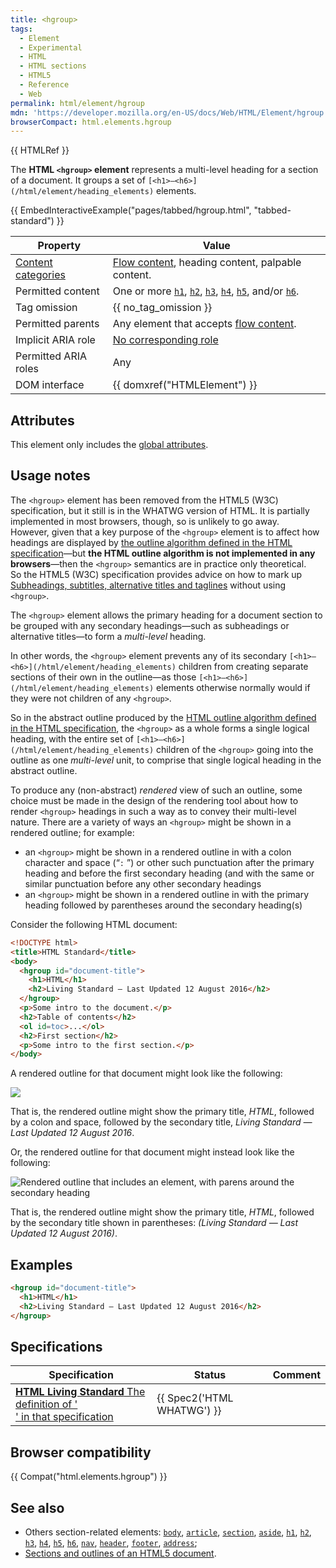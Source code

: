 ```yaml
---
title: <hgroup>
tags:
  - Element
  - Experimental
  - HTML
  - HTML sections
  - HTML5
  - Reference
  - Web
permalink: html/element/hgroup
mdn: 'https://developer.mozilla.org/en-US/docs/Web/HTML/Element/hgroup'
browserCompact: html.elements.hgroup
---
```

{{ HTMLRef }}

The **HTML `<hgroup>` element** represents a multi-level heading for a section of a document. It groups a set of `[<h1>–<h6>](/html/element/heading_elements)` elements.

{{ EmbedInteractiveExample("pages/tabbed/hgroup.html", "tabbed-standard") }}

| Property | Value |
| --- | --- |
| [Content categories](/en-US/docs/HTML/Content_categories) | [Flow content](/en-US/docs/HTML/Content_categories#Flow_content), heading content, palpable content. |
| Permitted content | One or more [`h1`](/html/element/h1/), [`h2`](/html/element/h2/), [`h3`](/html/element/h3/), [`h4`](/html/element/h4/), [`h5`](/html/element/h5/), and/or [`h6`](/html/element/h6/). |
| Tag omission | {{ no_tag_omission }} |
| Permitted parents | Any element that accepts [flow content](/en-US/docs/HTML/Content_categories#Flow_content). |
| Implicit ARIA role | [No corresponding role](https://www.w3.org/TR/html-aria/#dfn-no-corresponding-role) |
| Permitted ARIA roles | Any |
| DOM interface | {{ domxref("HTMLElement") }} |

## Attributes

This element only includes the [global attributes](/en-US/docs/HTML/Global_attributes).

## Usage notes

The `<hgroup>` element has been removed from the HTML5 (W3C) specification, but it still is in the WHATWG version of HTML. It is partially implemented in most browsers, though, so is unlikely to go away.  
However, given that a key purpose of the `<hgroup>` element is to affect how headings are displayed by [the outline algorithm defined in the HTML specification](/guide/html/using_html_sections_and_outlines#the_html5_outline_algorithm)—but **the HTML outline algorithm is not implemented in any browsers**—then the `<hgroup>` semantics are in practice only theoretical.  
So the HTML5 (W3C) specification provides advice on how to mark up [Subheadings, subtitles, alternative titles and taglines](https://www.w3.org/TR/html52/common-idioms-without-dedicated-elements.html#common-idioms-without-dedicated-elements) without using `<hgroup>`.

The `<hgroup>` element allows the primary heading for a document section to be grouped with any secondary headings—such as subheadings or alternative titles—to form a _multi-level_ heading.

In other words, the `<hgroup>` element prevents any of its secondary `[<h1>–<h6>](/html/element/heading_elements)` children from creating separate sections of their own in the outline—as those `[<h1>–<h6>](/html/element/heading_elements)` elements otherwise normally would if they were not children of any `<hgroup>`.

So in the abstract outline produced by the [HTML outline algorithm defined in the HTML specification](/guide/html/using_html_sections_and_outlines#the_html5_outline_algorithm), the `<hgroup>` as a whole forms a single logical heading, with the entire set of `[<h1>–<h6>](/html/element/heading_elements)` children of the `<hgroup>` going into the outline as one _multi-level_ unit, to comprise that single logical heading in the abstract outline.

To produce any (non-abstract) _rendered_ view of such an outline, some choice must be made in the design of the rendering tool about how to render `<hgroup>` headings in such a way as to convey their multi-level nature. There are a variety of ways an `<hgroup>` might be shown in a rendered outline; for example:

-   an `<hgroup>` might be shown in a rendered outline in with a colon character and space (“`:` ”) or other such punctuation after the primary heading and before the first secondary heading (and with the same or similar punctuation before any other secondary headings
-   an `<hgroup>` might be shown in a rendered outline in with the primary heading followed by parentheses around the secondary heading(s)

Consider the following HTML document:

```html
<!DOCTYPE html>
<title>HTML Standard</title>
<body>
  <hgroup id="document-title">
    <h1>HTML</h1>
    <h2>Living Standard — Last Updated 12 August 2016</h2>
  </hgroup>
  <p>Some intro to the document.</p>
  <h2>Table of contents</h2>
  <ol id=toc>...</ol>
  <h2>First section</h2>
  <p>Some intro to the first section.</p>
</body>
```

A rendered outline for that document might look like the following:

![](https://mdn.mozillademos.org/files/14599/outline-colon.png)

That is, the rendered outline might show the primary title, _HTML_, followed by a colon and space, followed by the secondary title, _Living Standard — Last Updated 12 August 2016_.

Or, the rendered outline for that document might instead look like the following:

![Rendered outline that includes an <hgroup> element, with parens around the secondary heading](https://mdn.mozillademos.org/files/14601/outline-paren.png)

That is, the rendered outline might show the primary title, _HTML_, followed by the secondary title shown in parentheses: _(Living Standard — Last Updated 12 August 2016)_.

## Examples

```html
<hgroup id="document-title">
  <h1>HTML</h1>
  <h2>Living Standard — Last Updated 12 August 2016</h2>
</hgroup>

```

## Specifications

| Specification | Status | Comment |
| --- | --- | --- |
| [**HTML Living Standard** The definition of '<hgroup>' in that specification](https://html.spec.whatwg.org/multipage/semantics.html#the-hgroup-element) | {{ Spec2('HTML WHATWG') }} |  |

## Browser compatibility

{{ Compat("html.elements.hgroup") }}

## See also

-   Others section-related elements: [`body`](/html/element/body/), [`article`](/html/element/article/), [`section`](/html/element/section/), [`aside`](/html/element/aside/), [`h1`](/html/element/h1/), [`h2`](/html/element/h2/), [`h3`](/html/element/h3/), [`h4`](/html/element/h4/), [`h5`](/html/element/h5/), [`h6`](/html/element/h6/), [`nav`](/html/element/nav/), [`header`](/html/element/header/), [`footer`](/html/element/footer/), [`address`](/html/element/address/);
-   [Sections and outlines of an HTML5 document](/en-US/docs/Sections_and_Outlines_of_an_HTML5_document "Sections and Outlines of an HTML5 document").